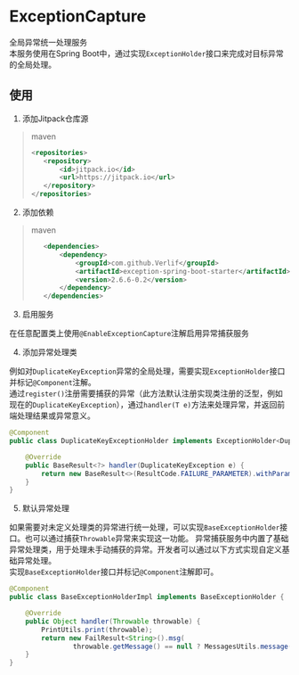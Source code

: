 # ExceptionCapture

全局异常统一处理服务  
本服务使用在Spring Boot中，通过实现`ExceptionHolder`接口来完成对目标异常的全局处理。

## 使用

1. 添加Jitpack仓库源

> maven
> ```xml
> <repositories>
>    <repository>
>        <id>jitpack.io</id>
>        <url>https://jitpack.io</url>
>    </repository>
> </repositories>
> ```

2. 添加依赖

> maven
> ```xml
>    <dependencies>
>        <dependency>
>            <groupId>com.github.Verlif</groupId>
>            <artifactId>exception-spring-boot-starter</artifactId>
>            <version>2.6.6-0.2</version>
>        </dependency>
>    </dependencies>
> ```

3. 启用服务

在任意配置类上使用`@EnableExceptionCapture`注解启用异常捕获服务

4. 添加异常处理类

例如对`DuplicateKeyException`异常的全局处理，需要实现`ExceptionHolder`接口并标记`@Component`注解。  
通过`register()`注册需要捕获的异常（此方法默认注册实现类注册的泛型，例如现在的`DuplicateKeyException`），通过`handler(T e)`方法来处理异常，并返回前端处理结果或异常意义。

```java
@Component
public class DuplicateKeyExceptionHolder implements ExceptionHolder<DuplicateKeyException> {

    @Override
    public BaseResult<?> handler(DuplicateKeyException e) {
        return new BaseResult<>(ResultCode.FAILURE_PARAMETER).withParam(MessagesUtils.message("error.duplicate_key"));
    }
}
```

5. 默认异常处理

如果需要对未定义处理类的异常进行统一处理，可以实现`BaseExceptionHolder`接口。也可以通过捕获`Throwable`异常来实现这一功能。
异常捕获服务中内置了基础异常处理类，用于处理未手动捕获的异常。开发者可以通过以下方式实现自定义基础异常处理。  
实现`BaseExceptionHolder`接口并标记`@Component`注解即可。

```java
@Component
public class BaseExceptionHolderImpl implements BaseExceptionHolder {

    @Override
    public Object handler(Throwable throwable) {
        PrintUtils.print(throwable);
        return new FailResult<String>().msg(
                throwable.getMessage() == null ? MessagesUtils.message("error.default") : throwable.getMessage());
    }
}
```
